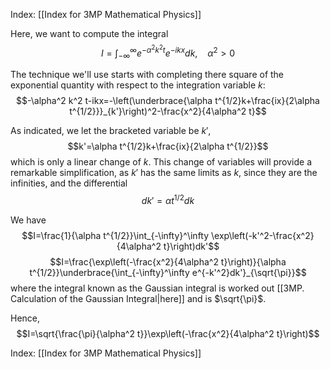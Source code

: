 Index: [[Index for 3MP Mathematical Physics]]

Here, we want to compute the integral
$$I=\int_{-\infty}^\infty e^{-\alpha^2 k^2 t}e^{-ikx}dk,~~~~\alpha^2>0$$

The technique we'll use starts with completing there square of the exponential quantity with respect to the integration variable $k$:
$$-\alpha^2 k^2 t-ikx=-\left(\underbrace{\alpha t^{1/2}k+\frac{ix}{2\alpha t^{1/2}}}_{k'}\right)^2-\frac{x^2}{4\alpha^2 t}$$

As indicated, we let the bracketed variable be $k'$, 
$$k'=\alpha t^{1/2}k+\frac{ix}{2\alpha t^{1/2}}$$
which is only a linear change of $k$. This change of variables will provide a remarkable simplification, as $k'$ has the same limits as $k$, since they are the infinities, and the differential $$dk'=\alpha t^{1/2}dk$$

We have $$I=\frac{1}{\alpha t^{1/2}}\int_{-\infty}^\infty \exp\left(-k'^2-\frac{x^2}{4\alpha^2 t}\right)dk'$$
$$I=\frac{\exp\left(-\frac{x^2}{4\alpha^2 t}\right)}{\alpha t^{1/2}}\underbrace{\int_{-\infty}^\infty e^{-k'^2}dk'}_{\sqrt{\pi}}$$
where the integral known as the Gaussian integral is worked out [[3MP. Calculation of the Gaussian Integral|here]] and is $\sqrt{\pi}$.

Hence, $$I=\sqrt{\frac{\pi}{\alpha^2 t}}\exp\left(-\frac{x^2}{4\alpha^2 t}\right)$$


Index: [[Index for 3MP Mathematical Physics]]